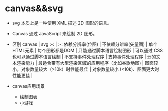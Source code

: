 canvas&&svg
===

+ svg 本质上是一种使用 XML 描述 2D 图形的语言。
+ Canvas 通过 JavaScript 来绘制 2D 图形。

+ 区别
    canvas | svg
    :-: | :-:
    依赖分辨率(位图) | 不依赖分辨率(矢量图) |
    单个HTML元素 | 每个图形都是DOM |
    只能通过脚本语言绘制图形 | 可以通过 CSS 也可以通过脚本语言绘制 |
    不支持事件处理程序 | 支持事件处理程序 |
    弱的文本渲染能力 | 最适合带有大型渲染区域的应用程序（比如谷歌地图) |
    图面较小，对象数量较大（>10k）时性能最佳 | 对象数量较小 (<10k)、图面更大时性能更佳 |

+ canvas应用场景
  + 绘制图表
  + 小游戏